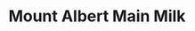 ---
title: "Mount Albert Main Milk"
url: /east-gwillimbury/mount-albert-main-milk/
shop: Lebensmittel
---